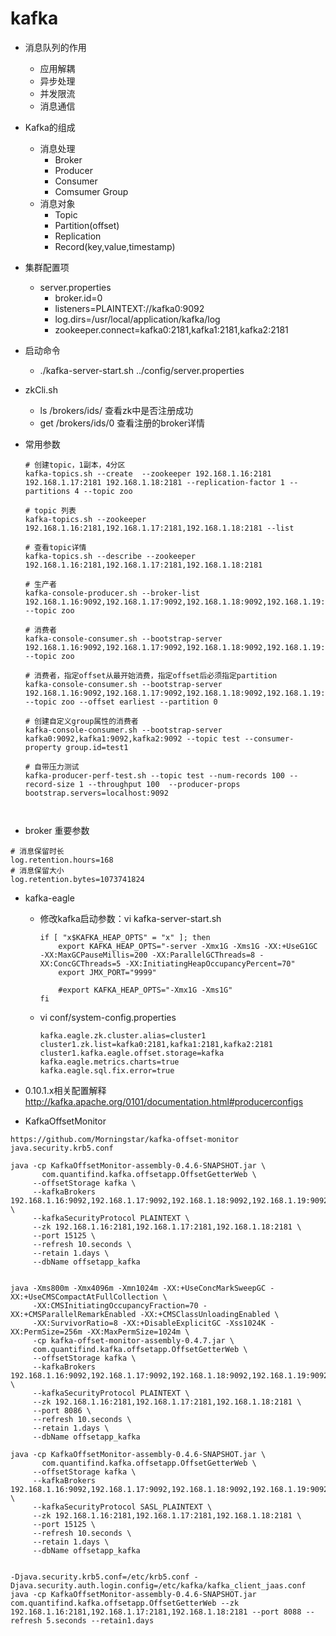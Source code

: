 # kafka
- 消息队列的作用
  - 应用解耦
  - 异步处理
  - 并发限流
  - 消息通信
- Kafka的组成
  - 消息处理
    - Broker
    - Producer
    - Consumer
    - Comsumer Group
  - 消息对象
    - Topic
    - Partition(offset)
    - Replication
    - Record(key,value,timestamp)

- 集群配置项
  - server.properties
    - broker.id=0
    - listeners=PLAINTEXT://kafka0:9092
    - log.dirs=/usr/local/application/kafka/log
    - zookeeper.connect=kafka0:2181,kafka1:2181,kafka2:2181

- 启动命令
  - ./kafka-server-start.sh ../config/server.properties

- zkCli.sh
  - ls /brokers/ids/ 查看zk中是否注册成功
  - get /brokers/ids/0 查看注册的broker详情

- 常用参数
  ```
  # 创建topic，1副本，4分区
  kafka-topics.sh --create  --zookeeper 192.168.1.16:2181 192.168.1.17:2181 192.168.1.18:2181 --replication-factor 1 --partitions 4 --topic zoo
  
  # topic 列表
  kafka-topics.sh --zookeeper 192.168.1.16:2181,192.168.1.17:2181,192.168.1.18:2181 --list
  
  # 查看topic详情
  kafka-topics.sh --describe --zookeeper 192.168.1.16:2181,192.168.1.17:2181,192.168.1.18:2181
  
  # 生产者
  kafka-console-producer.sh --broker-list 192.168.1.16:9092,192.168.1.17:9092,192.168.1.18:9092,192.168.1.19:9092 --topic zoo
  
  # 消费者
  kafka-console-consumer.sh --bootstrap-server 192.168.1.16:9092,192.168.1.17:9092,192.168.1.18:9092,192.168.1.19:9092 --topic zoo
  
  # 消费者，指定offset从最开始消费，指定offset后必须指定partition
  kafka-console-consumer.sh --bootstrap-server 192.168.1.16:9092,192.168.1.17:9092,192.168.1.18:9092,192.168.1.19:9092 --topic zoo --offset earliest --partition 0
  
  # 创建自定义group属性的消费者
  kafka-console-consumer.sh --bootstrap-server kafka0:9092,kafka1:9092,kafka2:9092 --topic test --consumer-property group.id=test1
  
  # 自带压力测试
  kafka-producer-perf-test.sh --topic test --num-records 100 --record-size 1 --throughput 100  --producer-props bootstrap.servers=localhost:9092
  
 
  ```

- broker 重要参数
```
# 消息保留时长
log.retention.hours=168
# 消息保留大小
log.retention.bytes=1073741824

```
  
- kafka-eagle
  - 修改kafka启动参数：vi kafka-server-start.sh
    ```
    if [ "x$KAFKA_HEAP_OPTS" = "x" ]; then
        export KAFKA_HEAP_OPTS="-server -Xmx1G -Xms1G -XX:+UseG1GC -XX:MaxGCPauseMillis=200 -XX:ParallelGCThreads=8 -XX:ConcGCThreads=5 -XX:InitiatingHeapOccupancyPercent=70"
        export JMX_PORT="9999"

        #export KAFKA_HEAP_OPTS="-Xmx1G -Xms1G"
    fi
    ```
  - vi conf/system-config.properties
    ```
    kafka.eagle.zk.cluster.alias=cluster1
    cluster1.zk.list=kafka0:2181,kafka1:2181,kafka2:2181
    cluster1.kafka.eagle.offset.storage=kafka
    kafka.eagle.metrics.charts=true
    kafka.eagle.sql.fix.error=true
    ```

- 0.10.1.x相关配置解释
http://kafka.apache.org/0101/documentation.html#producerconfigs


- KafkaOffsetMonitor
```
https://github.com/Morningstar/kafka-offset-monitor
java.security.krb5.conf

java -cp KafkaOffsetMonitor-assembly-0.4.6-SNAPSHOT.jar \
       com.quantifind.kafka.offsetapp.OffsetGetterWeb \
     --offsetStorage kafka \
     --kafkaBrokers 192.168.1.16:9092,192.168.1.17:9092,192.168.1.18:9092,192.168.1.19:9092 \
     --kafkaSecurityProtocol PLAINTEXT \
     --zk 192.168.1.16:2181,192.168.1.17:2181,192.168.1.18:2181 \
     --port 15125 \
     --refresh 10.seconds \
     --retain 1.days \
     --dbName offsetapp_kafka
     
     
java -Xms800m -Xmx4096m -Xmn1024m -XX:+UseConcMarkSweepGC -XX:+UseCMSCompactAtFullCollection \
     -XX:CMSInitiatingOccupancyFraction=70 -XX:+CMSParallelRemarkEnabled -XX:+CMSClassUnloadingEnabled \
     -XX:SurvivorRatio=8 -XX:+DisableExplicitGC -Xss1024K -XX:PermSize=256m -XX:MaxPermSize=1024m \
     -cp kafka-offset-monitor-assembly-0.4.7.jar \
     com.quantifind.kafka.offsetapp.OffsetGetterWeb \
     --offsetStorage kafka \
     --kafkaBrokers 192.168.1.16:9092,192.168.1.17:9092,192.168.1.18:9092,192.168.1.19:9092 \
     --kafkaSecurityProtocol PLAINTEXT \
     --zk 192.168.1.16:2181,192.168.1.17:2181,192.168.1.18:2181 \
     --port 8086 \
     --refresh 10.seconds \
     --retain 1.days \
     --dbName offsetapp_kafka

java -cp KafkaOffsetMonitor-assembly-0.4.6-SNAPSHOT.jar \
       com.quantifind.kafka.offsetapp.OffsetGetterWeb \
     --offsetStorage kafka \
     --kafkaBrokers 192.168.1.16:9092,192.168.1.17:9092,192.168.1.18:9092,192.168.1.19:9092 \
     --kafkaSecurityProtocol SASL_PLAINTEXT \
     --zk 192.168.1.16:2181,192.168.1.17:2181,192.168.1.18:2181 \
     --port 15125 \
     --refresh 10.seconds \
     --retain 1.days \
     --dbName offsetapp_kafka


-Djava.security.krb5.conf=/etc/krb5.conf -Djava.security.auth.login.config=/etc/kafka/kafka_client_jaas.conf
java -cp KafkaOffsetMonitor-assembly-0.4.6-SNAPSHOT.jar com.quantifind.kafka.offsetapp.OffsetGetterWeb --zk 192.168.1.16:2181,192.168.1.17:2181,192.168.1.18:2181 --port 8088 --refresh 5.seconds --retain1.days
```
